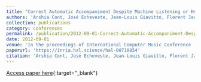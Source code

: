 ```yaml
---
title: "Correct Automatic Accompaniment Despite Machine Listening or Human Errors in Antescofo"
authors: 'Arshia Cont, José Echeveste, Jean-Louis Giavitto, Florent Jacquemard'
collection: publications
category: conferences
permalink: /publication/2012-09-01-Correct-Automatic-Accompaniment-Despite-Machine-Listening-or-Human-Errors-in-Antescofo
date: 2012-09-01
venue: 'In the proceedings of International Computer Music Conference (ICMC)'
paperurl: 'https://inria.hal.science/hal-00718854'
citation: 'Arshia Cont, José Echeveste, Jean-Louis Giavitto, Florent Jacquemard, &quot;Correct Automatic Accompaniment Despite Machine Listening or Human Errors in Antescofo&quot; In the proceedings of International Computer Music Conference (ICMC), 2012.'
---
```

[Access paper here](https://inria.hal.science/hal-00718854){:target="_blank"}
